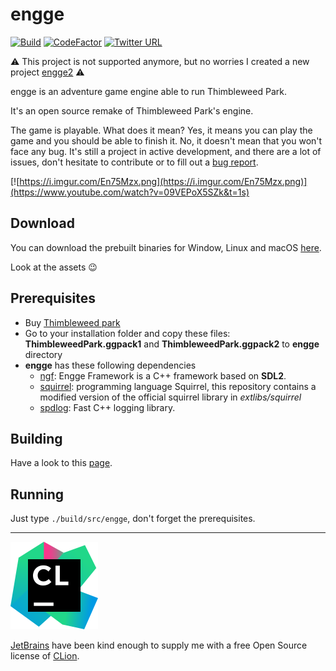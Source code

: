 # engge

[![Build](https://github.com/scemino/engge/workflows/Build/badge.svg)](https://github.com/scemino/engge/actions)
[![CodeFactor](https://www.codefactor.io/repository/github/scemino/engge/badge)](https://www.codefactor.io/repository/github/scemino/engge)
[![Twitter URL](https://img.shields.io/twitter/url?style=social&url=https%3A%2F%2Ftwitter.com%2Fengge_the_game)](https://twitter.com/engge_the_game)

:warning: This project is not supported anymore, but no worries I created a new project [engge2](https://github.com/scemino/engge2) :warning:

engge is an adventure game engine able to run Thimbleweed Park.

It's an open source remake of Thimbleweed Park's engine.

The game is playable. What does it mean? Yes, it means you can play the game and you should be able to finish it. No, it doesn't mean that you won't face any bug.
It's still a project in active development, and there are a lot of issues, don't hesitate to contribute or to fill out a [bug report](https://github.com/scemino/engge/issues/new/choose).


[![https://i.imgur.com/En75Mzx.png](https://i.imgur.com/En75Mzx.png)](https://www.youtube.com/watch?v=09VEPoX5SZk&t=1s)

## Download

You can download the prebuilt binaries for Window, Linux and macOS [here](https://github.com/scemino/engge/releases).

Look at the assets 😉

## Prerequisites

* Buy [Thimbleweed park](https://thimbleweedpark.com)
* Go to your installation folder and copy these files:  **ThimbleweedPark.ggpack1** and **ThimbleweedPark.ggpack2** to **engge** directory
* **engge** has these following dependencies
  * [ngf](https://github.com/scemino/EnggeFramework/): Engge Framework is a C++ framework based on **SDL2**.
  * [squirrel](http://www.squirrel-lang.org/): programming language Squirrel, this repository contains a modified version of the official squirrel library in *extlibs/squirrel*
  * [spdlog](https://github.com/gabime/spdlog): Fast C++ logging library.

## Building

Have a look to this [page](https://github.com/scemino/engge/wiki/Build-instructions).

## Running

Just type `./build/src/engge`, don't forget the prerequisites.

---

![CLion](https://github.com/JetBrains/logos/blob/master/web/clion/clion.svg)

[JetBrains](https://www.jetbrains.com/) have been kind enough to supply me with a free Open Source license of [CLion](https://www.jetbrains.com/clion).
